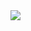 <div align="left">
    <img src="https://wakatime.com/badge/user/fdee9d45-7b1b-4d29-a2eb-69c916053118.svg" />
</div>
